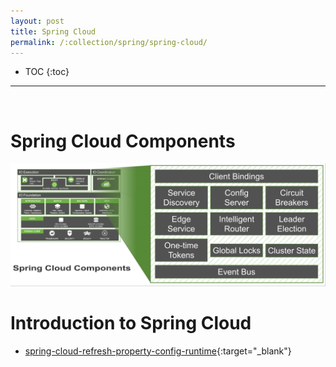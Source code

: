 ```yaml
---
layout: post
title: Spring Cloud
permalink: /:collection/spring/spring-cloud/
---
```


- TOC
{:toc}

<hr><br>

# Spring Cloud Components

![spring-cloud-components](https://github.com/arpit04tripathi/files-cdn/raw/cdn/spring/spring-cloud/spring-cloud-components.png)

# Introduction to Spring Cloud

* [spring-cloud-refresh-property-config-runtime](https://www.devglan.com/spring-cloud/refresh-property-config-runtime){:target="_blank"}
